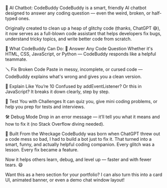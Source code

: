 🤖 AI Chatbot: CodeBuddy
CodeBuddy is a smart, friendly AI chatbot designed to answer any coding question — even the weird, broken, or half-typed ones.

Originally created to clean up a heap of glitchy code (thanks, ChatGPT 😅), it now serves as a full-blown code assistant that helps developers fix bugs, understand tricky topics, and write better code from scratch.

🧠 What CodeBuddy Can Do:
💬 Answer Any Code Question
Whether it's HTML, CSS, JavaScript, or Python — CodeBuddy responds like a helpful teammate.

🪛 Fix Broken Code
Paste in messy, incomplete, or cursed code — CodeBuddy explains what's wrong and gives you a clean version.

📘 Explain Like You’re 10
Confused by addEventListener? Or this in JavaScript? It breaks it down clearly, step by step.

🧪 Test You with Challenges
It can quiz you, give mini coding problems, or help you prep for tests and interviews.

🛠️ Debug Mode
Drop in an error message — it’ll tell you what it means and how to fix it (no Stack Overflow diving needed).

🧨 Built From the Wreckage
CodeBuddy was born when ChatGPT threw out a code mess so bad, I had to build a bot just to fix it. That turned into a smart, funny, and actually helpful coding companion. Every glitch was a lesson. Every fix became a feature.

Now it helps others learn, debug, and level up — faster and with fewer tears. 😄

Want this as a hero section for your portfolio? I can also turn this into a card UI, animated banner, or even a demo chat window layout!










